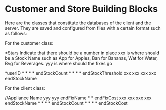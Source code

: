 # Customer and Store Building Blocks
Here are the classes that constitute the databases of the client and the server. They are saved and configured from files with a certain format such as follows:

For the customer class: 

  *Stars Indicate that there should be a number in place xxx is where should be a Stock Name such as App for Apples, Ban for Bananas, Wat for Water, Bvg for Beverages. yyy is where should the fixes go

*userID
*
*
*
*
endStockCount
*
*
*
*
endStockThreshold
xxx
xxx
xxx
xxx
endStockName

For the client class:

//Appliance Name
yyy
yyy
endFixName
*
*
endFixCost
xxx
xxx
xxx
xxx
endStockName
*
*
*
*
endStockCount
*
*
*
*
endStockCost
